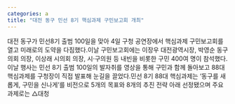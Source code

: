 ```yaml
---
categories: a
title: "대전 동구 민선 8기 핵심과제 구민보고회 개최"
---
```

대전 동구가 민선8기 출범 100일을 맞아 4일 구청 공연장에서 핵심과제 구민보고회를 열고 미래로의 도약을 다짐했다.이날 구민보고회에는 이장우 대전광역시장, 박영순 동구의회 의장, 이상래 시의회 의장, 시·구의원 등 내빈을 비롯한 구민 400여 명이 참석했다.이날 행사는 민선 8기 출범 100일의 발자취를 영상을 통해 구민과 함께 돌아보고 88대 핵심과제를 구청장이 직접 발표해 눈길을 끌었다.민선 8기 88대 핵심과제는 ‘동구를 새롭게, 구민을 신나게’를 비전으로 5개의 목표와 8개의 추진 전략 아래 선정됐으며 주요 과제로는 △대청